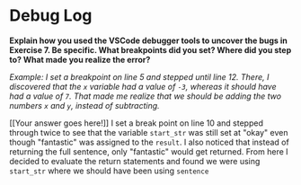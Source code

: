# Debug Log

**Explain how you used the VSCode debugger tools to uncover the bugs in Exercise 7. Be specific. What breakpoints did you set? Where did you step to? What made you realize the error?**

_Example: I set a breakpoint on line 5 and stepped until line 12. There, I discovered that the `x` variable had a value of `-3`, whereas it should have had a value of `7`. That made me realize that we should be adding the two numbers `x` and `y`, instead of subtracting._

[[Your answer goes here!]]
I set a break point on line 10 and stepped through twice to see that the variable `start_str` was still set at "okay" even though "fantastic" was assigned to the `result`. I also noticed that instead of returning the full sentence, only "fantastic" would get returned. From here I decided to evaluate the return statements and found we were using `start_str` where we should have been using `sentence`

